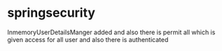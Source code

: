 # springsecurity
InmemoryUserDetailsManger added 
and also there is permit all which is given access for all user and also there is authenticated 
